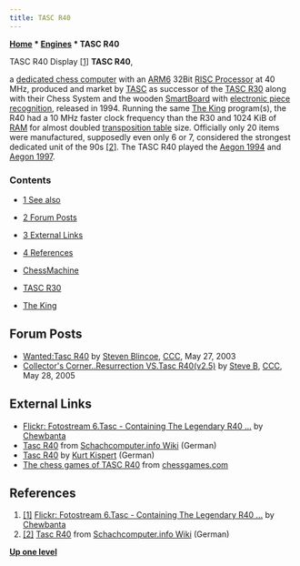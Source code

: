 ```yaml
---
title: TASC R40
---
```

**[Home](Home "Home") \* [Engines](Engines "Engines") \* TASC R40**



 [](https://www.flickr.com/photos/10261668@N05/858163361/in/album-72157600922173034/) TASC R40 Display <a id="cite-note-1" href="#cite-ref-1">[1]</a> 
**TASC R40**,  

a [dedicated chess computer](Dedicated_Chess_Computers "Dedicated Chess Computers") with an [ARM6](ARM6 "ARM6") 32Bit [RISC Processor](https://en.wikipedia.org/wiki/Reduced_instruction_set_computing) at 40 MHz, produced and market by [TASC](TASC "TASC") as successor of the [TASC R30](TASC_R30 "TASC R30") along with their Chess System and the wooden [SmartBoard](TASC_SmartBoard "TASC SmartBoard") with [electronic piece recognition](Piece_Recognition "Piece Recognition"), released in 1994. Running the same [The King](The_King "The King") program(s), the R40 had a 10 MHz faster clock frequency than the R30 and 1024 KiB of [RAM](Memory#RAM "Memory") for almost doubled [transposition table](Transposition_Table "Transposition Table") size. Officially only 20 items were manufactured, supposedly even only 6 or 7, considered the strongest dedicated unit of the 90s <a id="cite-note-2" href="#cite-ref-2">[2]</a>. The TASC R40 played the [Aegon 1994](Aegon_1994 "Aegon 1994") and [Aegon 1997](Aegon_1997 "Aegon 1997"). 



### Contents


* [1 See also](#see-also)
* [2 Forum Posts](#forum-posts)
* [3 External Links](#external-links)
* [4 References](#references)






* [ChessMachine](ChessMachine "ChessMachine")
* [TASC R30](TASC_R30 "TASC R30")
* [The King](The_King "The King")


## Forum Posts


* [Wanted:Tasc R40](https://www.stmintz.com/ccc/index.php?id=298146) by [Steven Blincoe](Steve_Blincoe "Steve Blincoe"), [CCC](CCC "CCC"), May 27, 2003
* [Collector's Corner..Resurrection VS.Tasc R40(v2.5)](https://www.stmintz.com/ccc/index.php?id=428618) by [Steve B](Steve_Blincoe "Steve Blincoe"), [CCC](CCC "CCC"), May 28, 2005


## External Links


* [Flickr: Fotostream 6.Tasc - Containing The Legendary R40 ...](https://www.flickr.com/photos/10261668@N05/albums/72157600922173034) by [Chewbanta](Steve_Blincoe "Steve Blincoe")
* [Tasc R40](https://www.schach-computer.info/wiki/index.php?title=Tasc_R40) from [Schachcomputer.info Wiki](http://www.schach-computer.info/wiki/index.php/Hauptseite_En) (German)
* [Tasc R40](http://www.schachcomputer.at/rarr40.htm) by [Kurt Kispert](Kurt_Kispert "Kurt Kispert") (German)
* [The chess games of TASC R40](http://www.chessgames.com/perl/chessplayer?pid=35986) from [chessgames.com](http://www.chessgames.com/index.html)


## References


1. <a id="cite-ref-1" href="#cite-note-1">[1]</a> [Flickr: Fotostream 6.Tasc - Containing The Legendary R40 ...](https://www.flickr.com/photos/10261668@N05/albums/72157600922173034) by [Chewbanta](Steve_Blincoe "Steve Blincoe")
2. <a id="cite-ref-2" href="#cite-note-2">[2]</a> [Tasc R40](https://www.schach-computer.info/wiki/index.php?title=Tasc_R40) from [Schachcomputer.info Wiki](http://www.schach-computer.info/wiki/index.php/Hauptseite_En) (German)

**[Up one level](Engines "Engines")**







 
